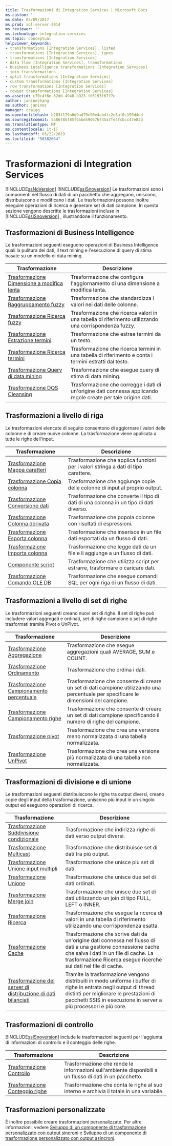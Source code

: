 ```yaml
---
title: Trasformazioni di Integration Services | Microsoft Docs
ms.custom: ''
ms.date: 03/09/2017
ms.prod: sql-server-2014
ms.reviewer: ''
ms.technology: integration-services
ms.topic: conceptual
helpviewer_keywords:
- transformations [Integration Services], listed
- transformations [Integration Services], types
- transformations [Integration Services]
- data flow [Integration Services], transformations
- business intelligence transformations [Integration Services]
- join transformations
- split transformations [Integration Services]
- custom transformations [Integration Services]
- row transformations [Integration Services]
- rowset transformations [Integration Services]
ms.assetid: c70c4f6e-82dd-4948-b923-fd5193f67f7e
author: janinezhang
ms.author: janinez
manager: craigg
ms.openlocfilehash: b283f179a6d9ad79e90e4abdfc2e5af0c199d4dd
ms.sourcegitcommit: 5a8678bf85f65be590676745a7fe4fcbcc47e83d
ms.translationtype: MT
ms.contentlocale: it-IT
ms.lasthandoff: 03/22/2019
ms.locfileid: "58382664"
---
```

# <a name="integration-services-transformations"></a>Trasformazioni di Integration Services
  [!INCLUDE[ssNoVersion](../../../includes/ssnoversion-md.md)] [!INCLUDE[ssISnoversion](../../../includes/ssisnoversion-md.md)] Le trasformazioni sono i componenti nel flusso di dati di un pacchetto che aggregano, uniscono, distribuiscono e modificano i dati. Le trasformazioni possono inoltre eseguire operazioni di ricerca e generare set di dati campione. In questa sezione vengono descritte le trasformazioni incluse in [!INCLUDE[ssISnoversion](../../../includes/ssisnoversion-md.md)] , illustrandone il funzionamento.  
  
## <a name="business-intelligence-transformations"></a>Trasformazioni di Business Intelligence  
 Le trasformazioni seguenti eseguono operazioni di Business Intelligence quali la pulitura dei dati, il text mining e l'esecuzione di query di stima basate su un modello di data mining.  
  
|Trasformazione|Descrizione|  
|--------------------|-----------------|  
|[Trasformazione Dimensione a modifica lenta](slowly-changing-dimension-transformation.md)|Trasformazione che configura l'aggiornamento di una dimensione a modifica lenta.|  
|[Trasformazione Raggruppamento fuzzy](fuzzy-grouping-transformation.md)|Trasformazione che standardizza i valori nei dati delle colonne.|  
|[Trasformazione Ricerca fuzzy](lookup-transformation.md)|Trasformazione che ricerca valori in una tabella di riferimento utilizzando una corrispondenza fuzzy.|  
|[Trasformazione Estrazione termini](term-extraction-transformation.md)|Trasformazione che estrae termini da un testo.|  
|[Trasformazione Ricerca termini](term-lookup-transformation.md)|Trasformazione che ricerca termini in una tabella di riferimento e conta i termini estratti dal testo.|  
|[Trasformazione Query di data mining](data-mining-query-transformation.md)|Trasformazione che esegue query di stima di data mining.|  
|[Trasformazione DQS Cleansing](dqs-cleansing-transformation.md)|Trasformazione che corregge i dati di un'origine dati connessa applicando regole create per tale origine dati.|  
  
## <a name="row-transformations"></a>Trasformazioni a livello di riga  
 Le trasformazioni elencate di seguito consentono di aggiornare i valori delle colonne e di creare nuove colonne. La trasformazione viene applicata a tutte le righe dell'input.  
  
|Trasformazione|Descrizione|  
|--------------------|-----------------|  
|[Trasformazione Mappa caratteri](character-map-transformation.md)|Trasformazione che applica funzioni per i valori stringa a dati di tipo carattere.|  
|[Trasformazione Copia colonna](copy-column-transformation.md)|Trasformazione che aggiunge copie delle colonne di input al proprio output.|  
|[Trasformazione Conversione dati](data-conversion-transformation.md)|Trasformazione che converte il tipo di dati di una colonna in un tipo di dati diverso.|  
|[Trasformazione Colonna derivata](derived-column-transformation.md)|Trasformazione che popola colonne con risultati di espressioni.|  
|[Trasformazione Esporta colonna](export-column-transformation.md)|Trasformazione che inserisce in un file dati esportati da un flusso di dati.|  
|[Trasformazione Importa colonna](import-column-transformation.md)|Trasformazione che legge dati da un file e li aggiunge a un flusso di dati.|  
|[Componente script](script-component.md)|Trasformazione che utilizza script per estrarre, trasformare o caricare dati.|  
|[Trasformazione Comando OLE DB](ole-db-command-transformation.md)|Trasformazione che esegue comandi SQL per ogni riga di un flusso di dati.|  
  
## <a name="rowset-transformations"></a>Trasformazioni a livello di set di righe  
 Le trasformazioni seguenti creano nuovi set di righe. Il set di righe può includere valori aggregati e ordinati, set di righe campione o set di righe trasformati tramite Pivot o UnPivot.  
  
|Trasformazione|Descrizione|  
|--------------------|-----------------|  
|[Trasformazione Aggregazione](aggregate-transformation.md)|Trasformazione che esegue aggregazioni quali AVERAGE, SUM e COUNT.|  
|[Trasformazione Ordinamento](sort-transformation.md)|Trasformazione che ordina i dati.|  
|[Trasformazione Campionamento percentuale](percentage-sampling-transformation.md)|Trasformazione che consente di creare un set di dati campione utilizzando una percentuale per specificare le dimensioni del campione.|  
|[Trasformazione Campionamento righe](row-sampling-transformation.md)|Trasformazione che consente di creare un set di dati campione specificando il numero di righe del campione.|  
|[Trasformazione pivot](pivot-transformation.md)|Trasformazione che crea una versione meno normalizzata di una tabella normalizzata.|  
|[Trasformazione UnPivot](unpivot-transformation.md)|Trasformazione che crea una versione più normalizzata di una tabella non normalizzata.|  
  
## <a name="split-and-join-transformations"></a>Trasformazioni di divisione e di unione  
 Le trasformazioni seguenti distribuiscono le righe tra output diversi, creano copie degli input della trasformazione, uniscono più input in un singolo output ed eseguono operazioni di ricerca.  
  
|Trasformazione|Descrizione|  
|--------------------|-----------------|  
|[Trasformazione Suddivisione condizionale](conditional-split-transformation.md)|Trasformazione che indirizza righe di dati verso output diversi.|  
|[Trasformazione Multicast](multicast-transformation.md)|Trasformazione che distribuisce set di dati tra più output.|  
|[Trasformazione Unione input multipli](union-all-transformation.md)|Trasformazione che unisce più set di dati.|  
|[Trasformazione Unione](merge-transformation.md)|Trasformazione che unisce due set di dati ordinati.|  
|[Trasformazione Merge join](merge-join-transformation.md)|Trasformazione che unisce due set di dati utilizzando un join di tipo FULL, LEFT o INNER.|  
|[Trasformazione Ricerca](lookup-transformation.md)|Trasformazione che esegue la ricerca di valori in una tabella di riferimento utilizzando una corrispondenza esatta.|  
|[Trasformazione Cache](cache-transform.md)|Trasformazione che scrive dati da un'origine dati connessa nel flusso di dati a una gestione connessione cache che salva i dati in un file di cache. La trasformazione Ricerca esegue ricerche sui dati nel file di cache.|  
|[Trasformazione del server di distribuzione di dati bilanciati](balanced-data-distributor-transformation.md)|Tramite la trasformazione vengono distribuiti in modo uniforme i buffer di righe in entrata negli output di thread distinti per migliorare le prestazioni di pacchetti SSIS in esecuzione in server a più processori e più core.|  
  
## <a name="auditing-transformations"></a>Trasformazioni di controllo  
 [!INCLUDE[ssISnoversion](../../../includes/ssisnoversion-md.md)] include le trasformazioni seguenti per l'aggiunta di informazioni di controllo e il conteggio delle righe.  
  
|Trasformazione|Descrizione|  
|--------------------|-----------------|  
|[Trasformazione Controllo](audit-transformation.md)|Trasformazione che rende le informazioni sull'ambiente disponibili a un flusso di dati in un pacchetto.|  
|[Trasformazione Conteggio righe](row-count-transformation.md)|Trasformazione che conta le righe al suo interno e archivia il totale in una variabile.|  
  
## <a name="custom-transformations"></a>Trasformazioni personalizzate  
 È inoltre possibile creare trasformazioni personalizzate. Per altre informazioni, vedere [Sviluppo di un componente di trasformazione personalizzato con output sincroni](../../extending-packages-custom-objects-data-flow-types/developing-a-custom-transformation-component-with-synchronous-outputs.md) e [Sviluppo di un componente di trasformazione personalizzato con output asincroni](../../extending-packages-custom-objects-data-flow-types/developing-a-custom-transformation-component-with-asynchronous-outputs.md).  
  
  
